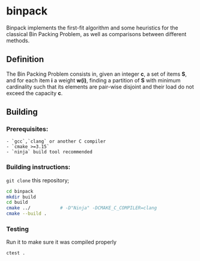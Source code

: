 binpack
=======

Binpack implements the first-fit algorithm and some heuristics for the
classical Bin Packing Problem, as well as comparisons between different
methods.

Definition
----------

The Bin Packing Problem consists in, given an integer **c**, a set of
items **S**, and for each item **i** a weight **w(i)**,
finding a partition of **S** with minimum cardinality such that
its elements are pair-wise disjoint and their load do not exceed the
capacity **c**.

Building
--------

### Prerequisites:
	- `gcc`,`clang` or another C compiler
	- `cmake >=3.15`
	- `ninja` build tool recommended

### Building instructions:
`git clone` this repository;
```sh
cd binpack
mkdir build
cd build
cmake ../			# -D"Ninja" -DCMAKE_C_COMPILER=clang
cmake --build .
```

### Testing
Run it to make sure it was compiled properly
```sh
ctest .
```
